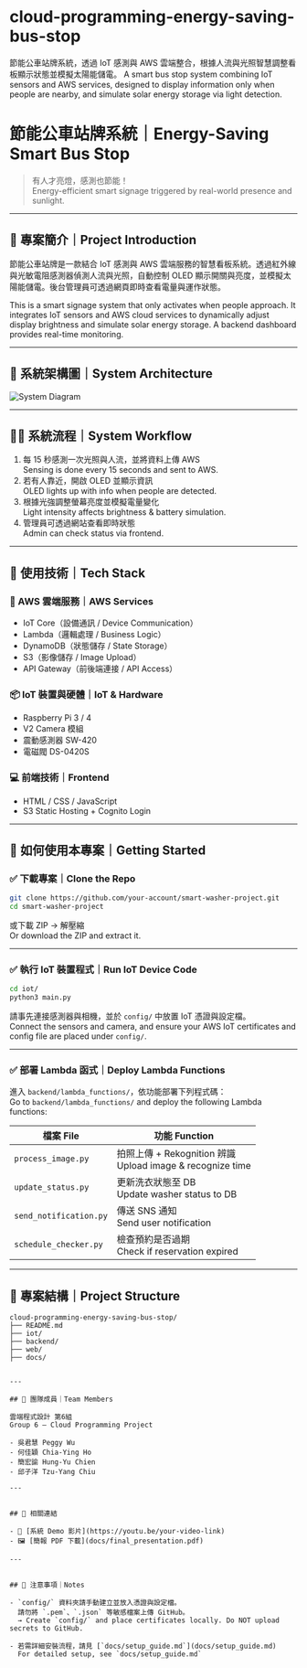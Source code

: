 # cloud-programming-energy-saving-bus-stop
節能公車站牌系統，透過 IoT 感測與 AWS 雲端整合，根據人流與光照智慧調整看板顯示狀態並模擬太陽能儲電。 A smart bus stop system combining IoT sensors and AWS services, designed to display information only when people are nearby, and simulate solar energy storage via light detection.

# 節能公車站牌系統｜Energy-Saving Smart Bus Stop

> 有人才亮燈，感測也節能！  
> Energy-efficient smart signage triggered by real-world presence and sunlight.


---

## 📘 專案簡介｜Project Introduction

節能公車站牌是一款結合 IoT 感測與 AWS 雲端服務的智慧看板系統。透過紅外線與光敏電阻感測器偵測人流與光照，自動控制 OLED 顯示開關與亮度，並模擬太陽能儲電。後台管理員可透過網頁即時查看電量與運作狀態。

This is a smart signage system that only activates when people approach. It integrates IoT sensors and AWS cloud services to dynamically adjust display brightness and simulate solar energy storage. A backend dashboard provides real-time monitoring.

---

## 🧱 系統架構圖｜System Architecture

![System Diagram](architecture/system_architecture.png)

---

## 🧑‍💻 系統流程｜System Workflow

1. 每 15 秒感測一次光照與人流，並將資料上傳 AWS  
   Sensing is done every 15 seconds and sent to AWS.
2. 若有人靠近，開啟 OLED 並顯示資訊  
   OLED lights up with info when people are detected.
3. 根據光強調整螢幕亮度並模擬電量變化  
   Light intensity affects brightness & battery simulation.
4. 管理員可透過網站查看即時狀態  
   Admin can check status via frontend.
---

## 🔧 使用技術｜Tech Stack

### 🎯 AWS 雲端服務｜AWS Services
- IoT Core（設備通訊 / Device Communication）
- Lambda（邏輯處理 / Business Logic）
- DynamoDB（狀態儲存 / State Storage）
- S3（影像儲存 / Image Upload）
- API Gateway（前後端連接 / API Access）


### 📦 IoT 裝置與硬體｜IoT & Hardware
- Raspberry Pi 3 / 4
- V2 Camera 模組
- 震動感測器 SW-420
- 電磁閥 DS-0420S

### 💻 前端技術｜Frontend
- HTML / CSS / JavaScript
- S3 Static Hosting + Cognito Login

---

## 🚀 如何使用本專案｜Getting Started

### ✅ 下載專案｜Clone the Repo

```bash
git clone https://github.com/your-account/smart-washer-project.git
cd smart-washer-project
```

或下載 ZIP → 解壓縮  
Or download the ZIP and extract it.

---

### ✅ 執行 IoT 裝置程式｜Run IoT Device Code

```bash
cd iot/
python3 main.py
```

請事先連接感測器與相機，並於 `config/` 中放置 IoT 憑證與設定檔。  
Connect the sensors and camera, and ensure your AWS IoT certificates and config file are placed under `config/`.

---

### ✅ 部署 Lambda 函式｜Deploy Lambda Functions

進入 `backend/lambda_functions/`，依功能部署下列程式碼：  
Go to `backend/lambda_functions/` and deploy the following Lambda functions:

| 檔案 File | 功能 Function |
|-----------|----------------|
| `process_image.py` | 拍照上傳 + Rekognition 辨識<br>Upload image & recognize time |
| `update_status.py` | 更新洗衣狀態至 DB<br>Update washer status to DB |
| `send_notification.py` | 傳送 SNS 通知<br>Send user notification |
| `schedule_checker.py` | 檢查預約是否過期<br>Check if reservation expired |


---

## 📁 專案結構｜Project Structure

```
cloud-programming-energy-saving-bus-stop/
├── README.md                  
├── iot/                  
├── backend/                    
├── web/                        
├── docs/         
```

```

---

## 👥 團隊成員｜Team Members

雲端程式設計 第6組  
Group 6 — Cloud Programming Project  

- 吳君慧 Peggy Wu  
- 何佳穎 Chia-Ying Ho  
- 簡宏諭 Hung-Yu Chien  
- 邱子洋 Tzu-Yang Chiu

---


## 🔗 相關連結

- 🎥 [系統 Demo 影片](https://youtu.be/your-video-link)
- 🖼️ [簡報 PDF 下載](docs/final_presentation.pdf)

---


## 📎 注意事項｜Notes

- `config/` 資料夾請手動建立並放入憑證與設定檔。  
  請勿將 `.pem`、`.json` 等敏感檔案上傳 GitHub。  
  → Create `config/` and place certificates locally. Do NOT upload secrets to GitHub.

- 若需詳細安裝流程，請見 [`docs/setup_guide.md`](docs/setup_guide.md)  
  For detailed setup, see `docs/setup_guide.md`
